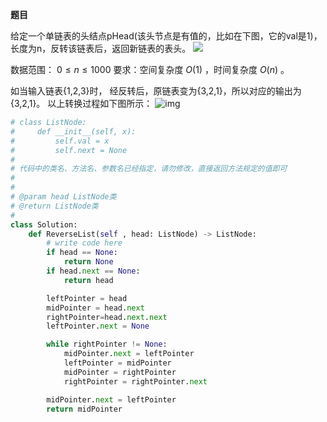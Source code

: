 **题目**

给定一个单链表的头结点pHead(该头节点是有值的，比如在下图，它的val是1)，长度为n，反转该链表后，返回新链表的表头。
![](https://uploadfiles.nowcoder.com/images/20211014/423483716_1634206291971/4A47A0DB6E60853DEDFCFDF08A5CA249)

数据范围： 
$0≤n≤1000$
要求：空间复杂度 $O(1)$ ，时间复杂度 $O(n)$ 。

如当输入链表{1,2,3}时，
经反转后，原链表变为{3,2,1}，所以对应的输出为{3,2,1}。
以上转换过程如下图所示：
![img](https://uploadfiles.nowcoder.com/images/20220115/80192007_1642255925694/D2B5CA33BD970F64A6301FA75AE2EB22)
```python
# class ListNode:
#     def __init__(self, x):
#         self.val = x
#         self.next = None
#
# 代码中的类名、方法名、参数名已经指定，请勿修改，直接返回方法规定的值即可
#
# 
# @param head ListNode类 
# @return ListNode类
#
class Solution:
    def ReverseList(self , head: ListNode) -> ListNode:
        # write code here
        if head == None:
            return None
        if head.next == None:
            return head

        leftPointer = head
        midPointer = head.next
        rightPointer=head.next.next
        leftPointer.next = None

        while rightPointer != None:
            midPointer.next = leftPointer
            leftPointer = midPointer
            midPointer = rightPointer
            rightPointer = rightPointer.next

        midPointer.next = leftPointer
        return midPointer
```